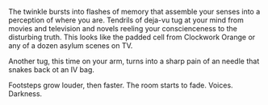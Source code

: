 The twinkle bursts into flashes of memory that assemble your senses into a perception
of where you are. Tendrils of deja-vu tug at your mind from movies and television and novels
reeling your conscienceness to the disturbing truth. This looks like the padded cell 
from Clockwork Orange or any of a dozen asylum scenes on TV. 

Another tug, this time on your arm, turns into a sharp pain of an needle that snakes back ot
an IV bag. 

Footsteps grow louder, then faster. The room starts to fade. Voices. Darkness. 

